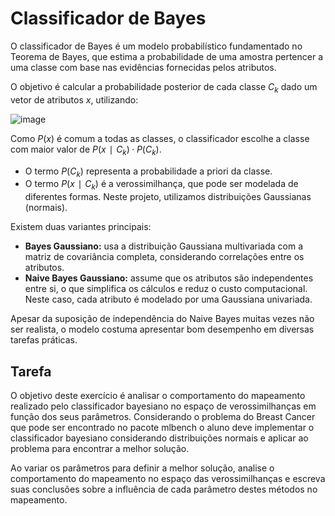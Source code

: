 # Classificador de Bayes

O classificador de Bayes é um modelo probabilístico fundamentado no Teorema de Bayes, que estima a probabilidade de uma amostra pertencer a uma classe com base nas evidências fornecidas pelos atributos.

O objetivo é calcular a probabilidade posterior de cada classe $C_k$ dado um vetor de atributos $x$, utilizando:

![image](https://github.com/user-attachments/assets/1f7d3ab7-8a81-4aff-bbba-5fdb325aeb1a)

Como $P(x)$ é comum a todas as classes, o classificador escolhe a classe com maior valor de $P(x∣C_k)·P(C_k)$.

- O termo $P(C_k)$ representa a probabilidade a priori da classe.
- O termo $P(x∣C_k)$ é a verossimilhança, que pode ser modelada de diferentes formas. Neste projeto, utilizamos distribuições Gaussianas (normais).

Existem duas variantes principais:

- **Bayes Gaussiano:** usa a distribuição Gaussiana multivariada com a matriz de covariância completa, considerando correlações entre os atributos.
- **Naive Bayes Gaussiano:** assume que os atributos são independentes entre si, o que simplifica os cálculos e reduz o custo computacional. Neste caso, cada atributo é modelado por uma Gaussiana univariada.

Apesar da suposição de independência do Naive Bayes muitas vezes não ser realista, o modelo costuma apresentar bom desempenho em diversas tarefas práticas.

## Tarefa

O objetivo deste exercício é analisar o comportamento do mapeamento realizado pelo classificador bayesiano no espaço de verossimilhanças em função dos seus parâmetros. Considerando o problema do Breast Cancer que pode ser encontrado no pacote mlbench o aluno deve implementar o classificador bayesiano considerando
distribuições normais e aplicar ao problema para encontrar a melhor solução.

Ao variar os parâmetros para definir a melhor solução, analise o comportamento do mapeamento no espaço das verossimilhanças e escreva suas conclusões sobre a influência de cada parâmetro destes métodos no mapeamento.
